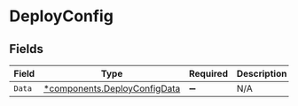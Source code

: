 # DeployConfig


## Fields

| Field                                                                       | Type                                                                        | Required                                                                    | Description                                                                 |
| --------------------------------------------------------------------------- | --------------------------------------------------------------------------- | --------------------------------------------------------------------------- | --------------------------------------------------------------------------- |
| `Data`                                                                      | [*components.DeployConfigData](../../models/components/deployconfigdata.md) | :heavy_minus_sign:                                                          | N/A                                                                         |